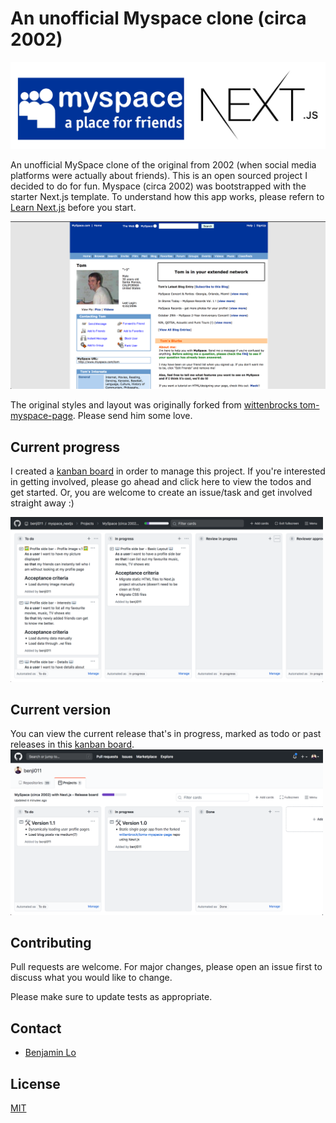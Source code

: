 # An unofficial Myspace clone (circa 2002)

<img src="public/images/myspace_nextjs.png"/>

An unofficial MySpace clone of the original from 2002 (when social media platforms were actually about friends). This is an open sourced project I decided to do for fun. Myspace (circa 2002) was bootstrapped with the starter Next.js template. To understand how this app works, please refern to [Learn Next.js](https://nextjs.org/learn) before you start.

<img src="public/images/myspace_tom_screenshot.png"/>

The original styles and layout was originally forked from [wittenbrocks tom-myspace-page](https://wittenbrock.github.io/toms-myspace-page). Please send him some love.

## Current progress
I created a [kanban board](https://github.com/benji011/myspace_nextjs/projects/1) in order to manage this project. If you're interested in getting involved, please go ahead and click here to view the todos and get started. Or, you are welcome to create an issue/task and get involved straight away :)

<img width="500px" src="public/images/kanban.png"/>

## Current version
You can view the current release that's in progress, marked as todo or past releases in this [kanban board](https://github.com/users/benji011/projects/1).
<img width="500px" src="public/images/kanban_release.png"/>

## Contributing
Pull requests are welcome. For major changes, please open an issue first to discuss what you would like to change.

Please make sure to update tests as appropriate.

## Contact
- [Benjamin Lo](https://github.com/benji011)

## License
[MIT](https://choosealicense.com/licenses/mit/)